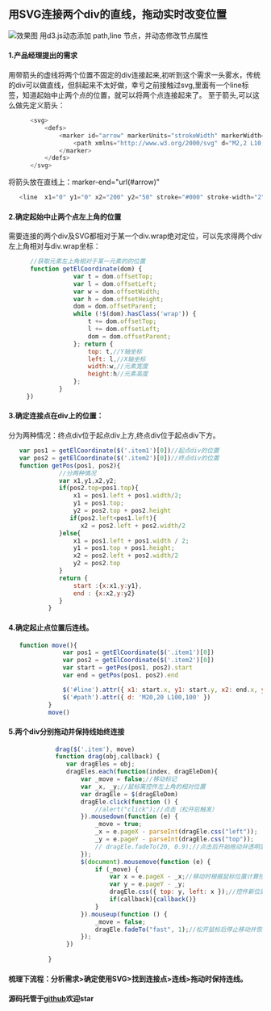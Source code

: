 ## 用SVG连接两个div的直线，拖动实时改变位置
![效果图](https://github.com/liubin915249126/javascript/blob/master/SVG/image/svgDrag.gif)
用d3.js动态添加 path,line 节点，并动态修改节点属性

#### 1.产品经理提出的需求
>
  用带箭头的虚线将两个位置不固定的div连接起来,初听到这个需求一头雾水，传统的div可以做直线，但斜起来不太好做，幸亏之前接触过svg,里面有一个line标签，知道起始中止两个点的位置，就可以将两个点连接起来了。
  至于箭头,可以这么做先定义箭头：
  ```js
        <svg>
            <defs>
                <marker id="arrow" markerUnits="strokeWidth" markerWidth="12" markerHeight="12" viewBox="0 0 12 12" refX="6" refY="6" orient="auto">
                    <path xmlns="http://www.w3.org/2000/svg" d="M2,2 L10,6 L2,10 L6,6 L2,2" style="fill: #000000;" />
                </marker>
            </defs>
        </svg>
  ```
  将箭头放在直线上：marker-end="url(#arrow)"
  ```js
     <line  x1="0" y1="0" x2="200" y2="50" stroke="#000" stroke-width="2" marker-end="url(#arrow)"stroke-dasharray="10,10"></line> 
  ```
>

#### 2.确定起始中止两个点左上角的位置

>
  需要连接的两个div及SVG都相对于某一个div.wrap绝对定位，可以先求得两个div左上角相对与div.wrap坐标：
  ```js
        //获取元素左上角相对于某一元素的的位置
        function getElCoordinate(dom) {
                    var t = dom.offsetTop;
                    var l = dom.offsetLeft;
                    var w = dom.offsetWidth;
                    var h = dom.offsetHeight;
                    dom = dom.offsetParent;
                    while (!$(dom).hasClass('wrap')) {
                        t += dom.offsetTop;
                        l += dom.offsetLeft;
                        dom = dom.offsetParent;
                    }; return {
                        top: t,//Y轴坐标
                        left: l,//X轴坐标
                        width:w,//元素宽度
                        height:h//元素高度 
                    };
                }
       })
  ```

>

#### 3.确定连接点在div上的位置：

>
  分为两种情况：终点div位于起点div上方,终点div位于起点div下方。
```js
   var pos1 = getElCoordinate($('.item1')[0])//起点div的位置
   var pos2 = getElCoordinate($('.item2')[0])//终点div的位置
   function getPos(pos1, pos2){
              //分两种情况
              var x1,y1,x2,y2;
              if(pos2.top<pos1.top){
                  x1 = pos1.left + pos1.width/2;
                  y1 = pos1.top;
                  y2 = pos2.top + pos2.height
                 if(pos2.left<pos1.left){
                    x2 = pos2.left + pos2.width/2
              }else{
                  x1 = pos1.left + pos1.width / 2;
                  y1 = pos1.top + pos1.height;
                  x2 = pos2.left + pos2.width/2
                  y2 = pos2.top 
              }
              return {
                  start :{x:x1,y:y1},
                  end : {x:x2,y:y2}
              }
           }
```
>

#### 4.确定起止点位置后连线。

>
```js
   function move(){
               var pos1 = getElCoordinate($('.item1')[0])
               var pos2 = getElCoordinate($('.item2')[0])
               var start = getPos(pos1, pos2).start
               var end = getPos(pos1, pos2).end

               $('#line').attr({ x1: start.x, y1: start.y, x2: end.x, y2: end.y })
               $('#path').attr({ d: 'M20,20 L100,100' })
           }
           move()
```
>

#### 5.两个div分别拖动并保持线始终连接

>
```js
             drag($('.item'), move)
             function drag(obj,callback) {
                var dragEles = obj;
                dragEles.each(function(index, dragEleDom){
                    var _move = false;//移动标记
                    var _x, _y;//鼠标离控件左上角的相对位置
                    var dragEle = $(dragEleDom)
                    dragEle.click(function () {
                        //alert("click");//点击（松开后触发）
                    }).mousedown(function (e) {
                        _move = true;
                        _x = e.pageX - parseInt(dragEle.css("left"));
                        _y = e.pageY - parseInt(dragEle.css("top"));
                        // dragEle.fadeTo(20, 0.9);//点击后开始拖动并透明显示
                    });
                    $(document).mousemove(function (e) {
                        if (_move) {
                            var x = e.pageX - _x;//移动时根据鼠标位置计算控件左上角的绝对位置
                            var y = e.pageY - _y;
                            dragEle.css({ top: y, left: x });//控件新位置
                            if(callback){callback()}
                        }
                    }).mouseup(function () {
                        _move = false;
                        dragEle.fadeTo("fast", 1);//松开鼠标后停止移动并恢复成不透明
                    });
                })
                
           }
   ```        
>
#### 梳理下流程：分析需求>确定使用SVG>找到连接点>连线>拖动时保持连线。
#### 源码托管于[github](https://github.com/liubin915249126/javascript/tree/master/SVG)欢迎star